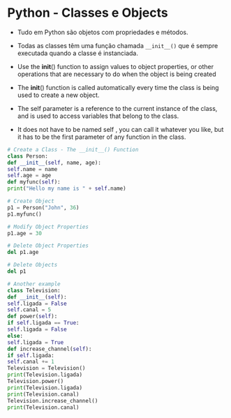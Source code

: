 # Python - Classes e Objects

- Tudo em Python são objetos com propriedades e métodos.
- Todas as classes têm uma função chamada ```__init__()``` que é sempre executada quando a classe é instanciada.

- Use the __init__() function to assign values to object properties, or other operations that are necessary to do when the object is being created
- The __init__() function is called automatically every time the class is being used to create a new object.
- The self parameter is a reference to the current instance of the class, and is used to access variables that belong to the class.
- It does not have to be named self , you can call it whatever you like, but it has to be the first parameter of any function in the class.

~~~python
# Create a Class - The __init__() Function
class Person:
def __init__(self, name, age):
self.name = name
self.age = age
def myfunc(self):
print("Hello my name is " + self.name)

# Create Object
p1 = Person("John", 36)
p1.myfunc()

# Modify Object Properties
p1.age = 30

# Delete Object Properties
del p1.age 

# Delete Objects
del p1

# Another example
class Television:
def __init__(self):
self.ligada = False
self.canal = 5
def power(self):
if self.ligada == True:
self.ligada = False
else:
self.ligada = True
def increase_channel(self):
if self.ligada:
self.canal += 1
Television = Television()
print(Television.ligada)
Television.power()
print(Television.ligada)
print(Television.canal)
Television.increase_channel()
print(Television.canal)
~~~
